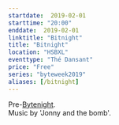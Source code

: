 ```yaml
---
startdate:  2019-02-01
starttime: "20:00"
enddate:  2019-02-01
linktitle: "Bitnight"
title: "Bitnight"
location: "HSBXL"
eventtype: "Thé Dansant"
price: "Free"
series: "byteweek2019"
aliases: [/bitnight]
--- 
```


Pre-[Bytenight](/bytenight).  
Music by 'Jonny and the bomb'.